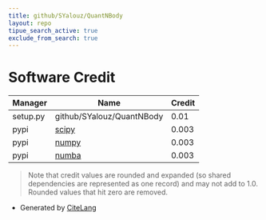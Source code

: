 ```yaml
---
title: github/SYalouz/QuantNBody
layout: repo
tipue_search_active: true
exclude_from_search: true
---
```

# Software Credit

|Manager|Name|Credit|
|-------|----|------|
|setup.py|github/SYalouz/QuantNBody|0.01|
|pypi|[scipy](https://scipy.org/)|0.003|
|pypi|[numpy](https://www.numpy.org)|0.003|
|pypi|[numba](https://numba.pydata.org)|0.003|


> Note that credit values are rounded and expanded (so shared dependencies are represented as one record) and may not add to 1.0. Rounded values that hit zero are removed.


- Generated by [CiteLang](https://github.com/vsoch/citelang)
